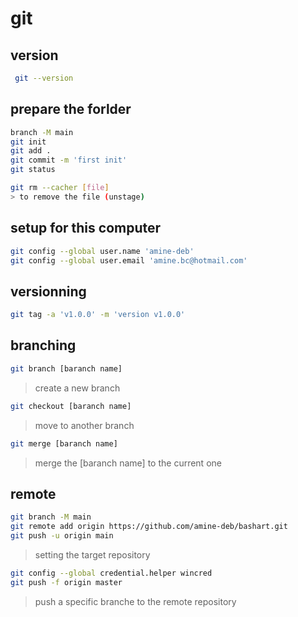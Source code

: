 # git

## version
```bash
 git --version
 ```

## prepare the forlder
```bash
branch -M main
git init
git add .
git commit -m 'first init'
git status
```

```bash
git rm --cacher [file] 
> to remove the file (unstage)
```

## setup for this computer 

```bash
git config --global user.name 'amine-deb'  
git config --global user.email 'amine.bc@hotmail.com' 
```

## versionning

```bash
git tag -a 'v1.0.0' -m 'version v1.0.0'
```

## branching

```bash
git branch [baranch name] 
```
> create a new branch

```bash
git checkout [baranch name] 
```
> move to another branch

```bash
git merge [baranch name]
```
> merge the [baranch name] to the current one

## remote

```bash
git branch -M main
git remote add origin https://github.com/amine-deb/bashart.git
git push -u origin main
```
> setting the target repository


```bash
git config --global credential.helper wincred
git push -f origin master
```
> push a specific branche to the remote repository




